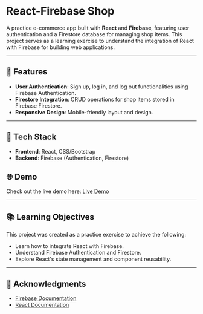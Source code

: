 # React-Firebase Shop

A practice e-commerce app built with **React** and **Firebase**, featuring user authentication and a Firestore database for managing shop items. This project serves as a learning exercise to understand the integration of React with Firebase for building web applications.

---

## 🚀 Features

- **User Authentication**: Sign up, log in, and log out functionalities using Firebase Authentication.  
- **Firestore Integration**: CRUD operations for shop items stored in Firebase Firestore.  
- **Responsive Design**: Mobile-friendly layout and design.  

---

## 🔧 Tech Stack

- **Frontend**: React, CSS/Bootstrap  
- **Backend**: Firebase (Authentication, Firestore)  

## 🌐 Demo

Check out the live demo here: [Live Demo](https://project.joao-faria.com/)

---

## 📚 Learning Objectives

This project was created as a practice exercise to achieve the following:  
- Learn how to integrate React with Firebase.  
- Understand Firebase Authentication and Firestore.  
- Explore React's state management and component reusability.

---

## 🙌 Acknowledgments

- [Firebase Documentation](https://firebase.google.com/docs)  
- [React Documentation](https://reactjs.org/docs/getting-started.html)  
